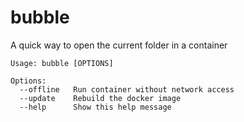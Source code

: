 # bubble

A quick way to open the current folder in a container

```
Usage: bubble [OPTIONS]

Options:
  --offline   Run container without network access
  --update    Rebuild the docker image
  --help      Show this help message
```